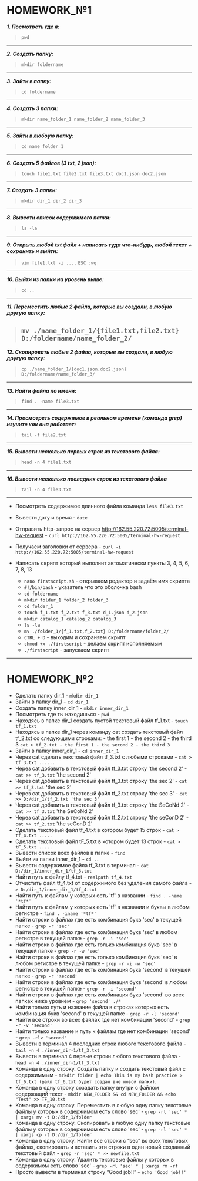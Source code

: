 # HOMEWORK_№1

***1. Посмотреть где я:***
> `pwd`
-----------------------------
***2. Создать папку:***
> `mkdir foldername`
-----------------------------
***3. Зайти в папку:***
> `cd foldername`
-----------------------------
***4. Создать 3 папки:***
> `mkdir name_folder_1 name_folder_2 name_folder_3`
-----------------------------
***5. Зайти в любоую папку:***
> `cd name_folder_1`
-----------------------------
***6. Создать 5 файлов (3 txt, 2 json):***
> `touch file1.txt file2.txt file3.txt doc1.json doc2.json`
-----------------------------
***7. Создать 3 папки:***
> `mkdir dir_1 dir_2 dir_3`
-----------------------------
***8. Вывести список содержимого папки:***
> `ls -la`
-----------------------------
***9. Открыть любой txt файл + написать туда что-нибудь, любой текст + сохранить и выйти:***
> `vim file1.txt -i ....` `ESC :wq`
-----------------------------
***10. Выйти из папки на уровень выше:***
> `cd ..`
-----------------------------
***11. Переместить любые 2 файла, которые вы создали, в любую другую папку:***
> `mv ./name_folder_1/{file1.txt,file2.txt} D:/foldername/name_folder_2/`
> ---------------------------
***12. Cкопировать любые 2 файла, которые вы создали, в любую другую папку:***
> `cp ./name_folder_1/{doc1.json,doc2.json} D:/foldername/name_folder_3/`
-----------------------------
***13. Найти файла по имени:***
> `find . -name file3.txt`
-----------------------------
***14. Просмотреть содержимое в реальном времени (команда grep) изучите как она работает:***
> `tail -f file2.txt`
-----------------------------
***15. Вывести несколько первых строк из текстового файла:***
> `head -n 4 file1.txt`
-----------------------------
***16. Вывести несколько последних строк из текстового файла***
> `tail -n 4 file3.txt`
-----------------------------
+ Посмотреть содержимое длинного файла команда `less file3.txt`
+ Вывести дату и время - `date`
+ Отправить http-запрос на сервер http://162.55.220.72:5005/terminal-hw-request - `curl http://162.55.220.72:5005/terminal-hw-request`
+ Получаем заголовки от сервера - `curl -i http://162.55.220.72:5005/terminal-hw-request`
+ Написать скрипт который выполнит автоматически пункты 3, 4, 5, 6, 7, 8, 13

    * `nano firstscript.sh` - открываем редактор и задаём имя скрипта
    * `#!/bin/bash` - указатель что это оболочка bash
    * `cd foldername`
    * `mkdir folder_1 folder_2 folder_3`
    * `cd folder_1`
    * `touch f_1.txt f_2.txt f_3.txt d_1.json d_2.json`
    * `mkdir catalog_1 catalog_2 catalog_3`
    * `ls -la`
    * `mv ./folder_1/{f_1.txt,f_2.txt} D:/foldername/folder_2/`
    * `CTRL + D` - выходим и сохраняем скрипт   
    * `chmod +x ./firstscript` - делаем скрипт исполняемым
    * `./firstscript` - запускаем скрипт
---

# HOMEWORK_№2
+ Сделать папку dir_1 - `mkdir dir_1`
+ Зайти в папку dir_1 - `cd dir_1`
+ Создать папку inner_dir_1 - `mkdir inner_dir_1`
+ Посмотреть где ты находишься - `pwd`
+ Находясь в папке dir_1 создать пустой текстовый файл tf_1.txt - `touch tf_1.txt`
+ Находясь в папке dir_1 через команду cat создать текстовый файл tf_2.txt со следующими строками: - the first 1 - the second 2 - the third 3
`cat > tf_2.txt - the first 1 - the second 2 - the third 3`
+ Зайти в папку inner_dir_1 - `cd inner_dir_1`
+ Через cat сделать текстовый файл tf_3.txt  c любыми строками - `cat > tf_3.txt ......`
+ Через cat добавить в текстовый файл tf_3.txt строку 'the second 2' - `cat >> tf_3.txt` 'the second 2'
+ Через cat добавить в текстовый файл tf_3.txt строку 'the sec 2' - `cat >> tf_3.txt` 'the sec 2'
+ Через cat добавить в текстовый файл tf_2.txt строку 'the sec 3' - `cat >> D:/dir_1/tf_2.txt 'the sec 3'`        
+ Через cat добавить в текстовый файл tf_3.txt строку 'the SeCoNd 2' - `cat >> tf_3.txt` 'the SeCoNd 2'
+ Через cat добавить в текстовый файл tf_2.txt строку 'the seConD 2' - `cat >> tf_2.txt` 'the seConD 2'
+ Сделать текстовый файл tf_4.txt в котором будет 15 строк - `cat > tf_4.txt .....` 
+ Сделать текстовый файл tF_5.txt в котором будет 13 строк - `cat > tF_5.txt .....` 
+ Вывести список всех файлов в папке - `find`
+ Выйти из папки inner_dir_1 - `cd ..`
+ Вывести содержимое файла tf_3.txt в терминал - `cat D:/dir_1/inner_dir_1/tf_3.txt`
+ Найти путь к файлу tf_4.txt - `realpath tf_4.txt`
+ Отчистить файл tf_4.txt от содержимого без удаления самого файла - `> D:/dir_1/inner_dir_1/tf_4.txt`
+ Найти путь к файлам у которых есть  'tf' в названии - `find . -name '*tf*'`
+ Найти путь к файлам у которых есть  'tf' в названии и буквы в любом регистре - `find . -iname '*tf*'`
+ Найти строки в файлах где есть комбинация букв 'sec' в текущей папке - `grep -r 'sec'` 
+ Найти строки в файлах где есть комбинация букв 'sec' в любом регистре в текущей папке - `grep -r -i 'sec'`                                                        
+ Найти строки в файлах где есть только комбинация букв 'sec' в текущей папке - `grep -r -w 'sec'`
+ Найти строки в файлах где есть только комбинация букв 'sec' в любом регистре в текущей папке - `grep -r -i -w 'sec'`
+ Найти строки в файлах где есть комбинация букв 'second' в текущей папке - `grep -r 'second'`
+ Найти строки в файлах где есть комбинация букв 'second' в любом регистре в текущей папке - `grep -r -i 'second'`
+ Найти строки в файлах где есть комбинация букв 'second' во всех папках ниже уровнем - `grep 'second' ./*`
+ Найти только путь и название файла в строках которых есть комбинация букв 'second' в текущей папке - `grep -r -l 'second'`
+ Найти все строки во всех файлах где нет комбинации 'second' - `grep -r -v 'second'`
+ Найти только название и путь к файлам где нет комбинации 'second' - `grep -rlv 'second'`
+ Вывести в терминал 4 последних строк любого текстового файла - `tail -n 4 ./inner_dir-1/tf_3.txt`
+ Вывести в терминал 4 первые строки любого текстового файла - `head -n 4 ./inner_dir-1/tf_3.txt`
+ Команда в одну строку. Создать папку и создать текстовый файл с содержиммым - `mrkdir folder | echo This is my bash practice > tf_6.txt (файл tf_6.txt будет создан вне новой папки)`.
+ Команда в одну строку созадать папку внутри с файлом содержащий текст - `mkdir NEW_FOLDER && cd NEW_FOLDER && echo "Text" >> TF_10.txt`
+ Команда в одну строку. Переместить в любую одну папку текстовые файлы у которых в содержимом есть слово 'sec' - `grep -rl 'sec' * | xargs mv -t D:/dir_1/folder`
+ Команда в одну строку. Скопировать в любую одну папку текстовые файлы у которых в содержимом есть слово 'sec' - `grep -rl 'sec' * | xargs cp -t D:/dir_1/folder`
+ Команда в одну строку. Найти все строки c “sec” во всех текстовых файлах, скопировать и вставить эти строки в один новый созданный текстовый файл - `grep -r 'sec' * >> newfile.txt`
+ Команда в одну строку. Удалить текстовые файлы у которых в содержимом есть слово 'sec' - `grep -rl 'sec' * | xargs rm -rf`
+ Просто вывести в терминал строку “Good job!!” - `echo 'Good job!!'`
